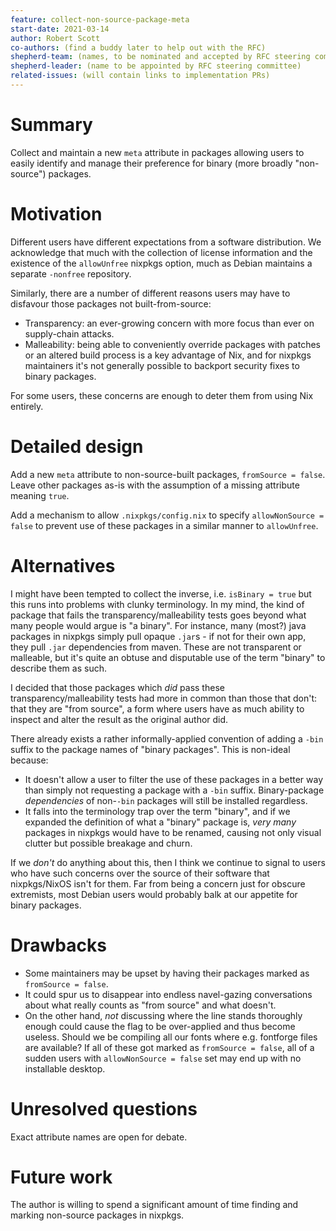 ```yaml
---
feature: collect-non-source-package-meta
start-date: 2021-03-14
author: Robert Scott
co-authors: (find a buddy later to help out with the RFC)
shepherd-team: (names, to be nominated and accepted by RFC steering committee)
shepherd-leader: (name to be appointed by RFC steering committee)
related-issues: (will contain links to implementation PRs)
---
```


# Summary
[summary]: #summary

Collect and maintain a new `meta` attribute in packages allowing users to easily
identify and manage their preference for binary (more broadly "non-source")
packages.

# Motivation
[motivation]: #motivation

Different users have different expectations from a software distribution. We
acknowledge that much with the collection of license information and the
existence of the `allowUnfree` nixpkgs option, much as Debian maintains a
separate `-nonfree` repository.

Similarly, there are a number of different reasons users may have to disfavour
those packages not built-from-source:

- Transparency: an ever-growing concern with more focus than ever on
  supply-chain attacks.
- Malleability: being able to conveniently override packages with patches or an
  altered build process is a key advantage of Nix, and for nixpkgs maintainers
  it's not generally possible to backport security fixes to binary packages.

For some users, these concerns are enough to deter them from using Nix entirely.

# Detailed design
[design]: #detailed-design

Add a new `meta` attribute to non-source-built packages, `fromSource = false`.
Leave other packages as-is with the assumption of a missing attribute meaning
`true`.

Add a mechanism to allow `.nixpkgs/config.nix` to specify
`allowNonSource = false` to prevent use of these packages in a similar manner
to `allowUnfree`.

# Alternatives
[alternatives]: #alternatives

I might have been tempted to collect the inverse, i.e. `isBinary = true` but
this runs into problems with clunky terminology. In my mind, the kind of package
that fails the transparency/malleability tests goes beyond what many people
would argue is "a binary". For instance, many (most?) java packages in nixpkgs
simply pull opaque `.jar`s - if not for their own app, they pull `.jar`
dependencies from maven. These are not transparent or malleable, but it's quite
an obtuse and disputable use of the term "binary" to describe them as such.

I decided that those packages which _did_ pass these transparency/malleability
tests had more in common than those that don't: that they are "from source", a
form where users have as much ability to inspect and alter the result as the
original author did.

There already exists a rather informally-applied convention of adding a `-bin`
suffix to the package names of "binary packages". This is non-ideal because:

- It doesn't allow a user to filter the use of these packages in a better way
  than simply not requesting a package with a `-bin` suffix. Binary-package
  _dependencies_ of non-`-bin` packages will still be installed regardless.
- It falls into the terminology trap over the term "binary", and if we expanded
  the definition of what a "binary" package is, *very many* packages in nixpkgs
  would have to be renamed, causing not only visual clutter but possible
  breakage and churn.

If we _don't_ do anything about this, then I think we continue to signal to
users who have such concerns over the source of their software that
nixpkgs/NixOS isn't for them. Far from being a concern just for obscure
extremists, most Debian users would probably balk at our appetite for binary
packages.

# Drawbacks
[drawbacks]: #drawbacks

- Some maintainers may be upset by having their packages marked as
  `fromSource = false`.
- It could spur us to disappear into endless navel-gazing conversations about
  what really counts as "from source" and what doesn't.
- On the other hand, _not_ discussing where the line stands thoroughly enough
  could cause the flag to be over-applied and thus become useless. Should we be
  compiling all our fonts where e.g. fontforge files are available? If all of
  these got marked as `fromSource = false`, all of a sudden users with
  `allowNonSource = false` set may end up with no installable desktop.

# Unresolved questions
[unresolved]: #unresolved-questions

Exact attribute names are open for debate.

# Future work
[future]: #future-work

The author is willing to spend a significant amount of time finding and marking
non-source packages in nixpkgs.
